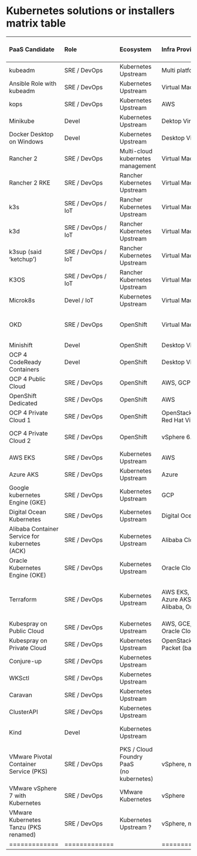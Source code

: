 # Kubernetes solutions or installers matrix table

|  PaaS Candidate | Role | Ecosystem | Infra Provider | On-Premise | Licence | HA | Standalone | Runs in Docker | Ingress + Storage <br/>included | Automated <br/>Deployment | Details | URL |
| :--- | :--- | :--- | :--- | :--- | :--- | :--- | :--- | :--- | :--- | :--- | :--- | :--- |
|  kubeadm | SRE / DevOps | Kubernetes Upstream | Multi platform | Yes | OSS | Yes | No | No | No | No | Official kubernetes deployment tool | [https://github.com/kubernetes/kubeadm](https://github.com/kubernetes/kubeadm) |
|  Ansible Role with kubeadm | SRE / DevOps | Kubernetes Upstream | Virtual Machine | Yes | OSS | Yes | Yes | No | Yes (storage?) | No | Ansible role for kubeadm automation | [https://github.com/geerlingguy/ansible-role-kubernetes](https://github.com/geerlingguy/ansible-role-kubernetes) |
|  kops | SRE / DevOps | Kubernetes Upstream | AWS | No | OSS | Yes | No | No | Yes | Yes | AWS compliant, alpha release <br/>for other providers | [https://github.com/kubernetes/kops](https://github.com/kubernetes/kops) |
|  Minikube | Devel | Kubernetes Upstream | Dektop Virtual Machine | Yes | OSS | No | Yes | No | No | Yes | Official development environment | [https://github.com/kubernetes/minikube](https://github.com/kubernetes/minikube) |
|  Docker Desktop on Windows | Devel | Kubernetes Upstream | Desktop Virtual Machine | Yes | OSS | No | Yes | Yes | No | Yes | Development environment available in <br/>Docker Desktop on Windows | [https://docs.docker.com/docker-for-windows/#kubernetes](https://docs.docker.com/docker-for-windows/#kubernetes) |
|  Rancher 2 | SRE / DevOps | Multi-cloud kubernetes <br/>management | Virtual Machine | Yes | OSS | Yes | No | No | No | No | Racher is an enterprise kubernetes installer <br/>that competes with OpenShift. | [https://rancher.com/docs/rancher/v2.x/en/](https://rancher.com/docs/rancher/v2.x/en/) |
|  Rancher 2 RKE | SRE / DevOps | Rancher Kubernetes Upstream | Virtual Machine | Yes | OSS | Yes | Yes | Yes | no | no | Rancher 2 that runs in docker containers. | [https://rancher.com/products/rke/](https://rancher.com/products/rke/) |
|  k3s | SRE / DevOps / IoT | Rancher Kubernetes Upstream | Virtual Machine | Yes | OSS | Yes | Yes | No | Yes | Yes | Basic kubernetes with automated installer. | [https://k3s.io/](https://k3s.io/) |
|  k3d | SRE / DevOps / IoT | Rancher Kubernetes Upstream | Virtual Machine | Yes | OSS | Yes | Yes | Yes | Yes | Yes | k3s that runs in docker containers. | [https://github.com/rancher/k3d](https://github.com/rancher/k3d) |
|  k3sup (said ‘ketchup’) | SRE / DevOps / IoT | Rancher Kubernetes Upstream | Virtual Machine | Yes | OSS | Yes | Yes | No | Yes | Yes | get from zero to KUBECONFIG with k3s on any local or remote VM | [https://github.com/alexellis/k3sup](https://github.com/alexellis/k3sup) |
|  K3OS | SRE / DevOps / IoT | Rancher Kubernetes Upstream | Virtual Machine | Yes | OSS | Yes | Yes | No | Yes | Yes | Linux distribution designed to remove as much OS maintenance as <br/>possible in a Kubernetes cluster | [https://github.com/rancher/k3os](https://github.com/rancher/k3os) |
|  Microk8s | Devel / IoT | Kubernetes Upstream | Virtual Machine | Yes | OSS | Yes (beta) | Yes | No | Yes | Yes | Ubuntu. It compites with k3s. | [https://microk8s.io/](https://microk8s.io/) |
|  OKD | SRE / DevOps | OpenShift | Virtual Machine | Yes | OSS | Yes | Yes | No | Yes <br/>(okd-community-install) | Yes <br/>(okd-community-install) | okd-community-install is a standalone cluster <br/>of 1 node valid for small projects. | [https://github.com/okd-community-install](https://github.com/okd-community-install) |
|  Minishift | Devel | OpenShift | Desktop Virtual Machine | Yes | OSS | No | Yes | No | No | Yes | OpenShift 3 official development environment. | [https://www.okd.io/minishift/](https://www.okd.io/minishift/) |
|  OCP 4 CodeReady Containers | Devel | OpenShift | Desktop Virtual Machine | Yes | OSS | No | Yes | No | No | Yes | OpenShift 4 official development environment | [https://try.openshift.com](https://try.openshift.com) |
|  OCP 4 Public Cloud | SRE / DevOps | OpenShift | AWS, GCP, Azure | No | Yes | Yes | No | No | Yes | Yes | OpenShift in Public Cloud | [https://try.openshift.com](https://try.openshift.com) |
|  OpenShift Dedicated | SRE / DevOps | OpenShift | AWS | No | Yes | Yes | No | No | Yes | Yes | OpenShift In AWS managed by Red Hat | [https://try.openshift.com](https://try.openshift.com) |
|  OCP 4 Private Cloud 1 | SRE / DevOps | OpenShift | OpenStack, <br/>Red Hat Virtualization | Yes | Yes | Yes | No | No | Yes | Yes | OpenShift in private cloud with automated <br/>deployment recommeded by Red Hat. | [https://try.openshift.com](https://try.openshift.com) |
|  OCP 4 Private Cloud 2 | SRE / DevOps | OpenShift | vSphere 6.7 U2, Bare Metal | Yes | Yes | Yes | No | No | Yes | No | OpenShift in private cloud with infra providers <br/>that currently don't support automated <br/>deployments. | [https://try.openshift.com](https://try.openshift.com) |
|  AWS EKS | SRE / DevOps | Kubernetes Upstream | AWS | No | N/A | Yes | No | No | Yes | Yes | Managed kubernetes by AWS | [https://aws.amazon.com/en/eks/](https://aws.amazon.com/en/eks/) |
|  Azure AKS | SRE / DevOps | Kubernetes Upstream | Azure | No | N/A | Yes | No | No | Yes | Yes | Managed kubernetes by Azure | [https://azure.microsoft.com/en-en/services/kubernetes-service/](https://azure.microsoft.com/en-en/services/kubernetes-service/) |
|  Google kubernetes Engine (GKE) | SRE / DevOps | Kubernetes Upstream | GCP | No | N/A | Yes | No | No | Yes | Yes | Managed kubernetes by Google Cloud | [https://cloud.google.com/kubernetes-engine/](https://cloud.google.com/kubernetes-engine/) |
|  Digital Ocean Kubernetes | SRE / DevOps | Kubernetes Upstream | Digital Ocean | No | N/A | Yes | No | No | Yes | Yes | Managed kubernetes by Digital Ocean Cloud | [https://www.digitalocean.com/products/kubernetes/](https://www.digitalocean.com/products/kubernetes/) |
|  Alibaba Container Service for kubernetes (ACK) | SRE / DevOps | Kubernetes Upstream | Alibaba Cloud | No | N/A | Yes | No | No | yes | Yes | Managed kubernetes by Alibaba Cloud | [https://www.alibabacloud.com/product/kubernetes](https://www.alibabacloud.com/product/kubernetes) |
|  Oracle Kubernetes Engine (OKE) | SRE / DevOps | Kubernetes Upstream | Oracle Cloud | No | N/A | Yes | No | No | Yes | Yes | Managed kubernetes by Oracle Cloud | [https://www.oracle.com/cloud/compute/container-engine-kubernetes.html](https://www.oracle.com/cloud/compute/container-engine-kubernetes.html) |
|  Terraform | SRE / DevOps | Kubernetes Upstream | AWS EKS, Google GKE, <br/>Azure AKS, Digital Ocean, <br/>Alibaba, Oracle Cloud | No | N/A | Yes | No | No | Yes | No | kubernetes installer compliant with all the major public cloud providers<br/> (the hard way). It does not use the official installers offered by each <br/>cloud provider. | [https://napo.io/posts/kubernetes-the-real-hard-way-on-aws/](https://napo.io/posts/kubernetes-the-real-hard-way-on-aws/) |
|  Kubespray on Public Cloud | SRE / DevOps | Kubernetes Upstream | AWS, GCE, Azure, <br/>Oracle Cloud (experimental) | Yes | OSS | Yes | Yes | No | Yes | Yes |  | [https://github.com/kubernetes-sigs/kubespray](https://github.com/kubernetes-sigs/kubespray) |
|  Kubespray on Private Cloud | SRE / DevOps | Kubernetes Upstream | OpenStack, vSphere, <br/>Packet (bare metal), or baremetal | Yes | OSS | Yes | Yes | No | Yes | No |  | [https://github.com/kubernetes-sigs/kubespray](https://github.com/kubernetes-sigs/kubespray) |
|  Conjure-up | SRE / DevOps | Kubernetes Upstream |  | Yes | OSS | Yes | Yes | No | Yes | Yes |  | [https://conjure-up.io/](https://conjure-up.io/) |
|  WKSctl | SRE / DevOps | Kubernetes Upstream |  | Yes | OSS | Yes | Yes | No | Yes | Yes |  | [https://github.com/weaveworks/wksctl](https://github.com/weaveworks/wksctl) |
|  Caravan | SRE / DevOps | Kubernetes Upstream |  | Yes | OSS | Yes | Yes | No | Yes | Yes |  | [https://engineering.linecorp.com/en/blog/building-large-kubernetes-clusters/](https://engineering.linecorp.com/en/blog/building-large-kubernetes-clusters/) |
|  ClusterAPI | SRE / DevOps | Kubernetes Upstream |  | Yes | OSS | Yes | No | No | No |  |  | [https://cluster-api.sigs.k8s.io/](https://cluster-api.sigs.k8s.io/) |
|  Kind | Devel | Kubernetes Upstream |  | Yes | OSS | No | Yes | Yes | No | Yes | Not designed for production use; it is intended for development and <br/>testing environments. | [https://github.com/kubernetes-sigs/kind](https://github.com/kubernetes-sigs/kind) |
|  VMware Pivotal Container Service (PKS) | SRE / DevOps | PKS / Cloud Foundry PaaS <br/>(no kubernetes) | vSphere, multi-cloud, public-cloud | Yes | Yes | Yes | No | No | Yes | Yes | Pivotal Container Service (PKS) adquired by VMware in 2019. <br/>Cloud Foundry PaaS that compites with kubernetes. | [https://pivotal.io/platform/pivotal-container-service](https://pivotal.io/platform/pivotal-container-service) |
|  VMware vSphere 7 with Kubernetes | SRE / DevOps | VMware Kubernetes | vSphere | Yes | Yes | Yes | No | No | Yes | Yes | VMware's kubernetes | [https://www.vmware.com/products/vsphere.html](https://www.vmware.com/products/vsphere.html) |
|  VMware Kubernetes Tanzu (PKS renamed) | SRE / DevOps | Kubernetes Upstream ? | vSphere, multi-cloud, public-cloud | Yes | Yes | Yes | No | No | Yes | Yes | Embed kubernetes natively into vSphere. Competes with OpenShift. | [https://cloud.vmware.com/tanzu](https://cloud.vmware.com/tanzu) |
|=============|=============|  |==========================|  |  |  |  |  |  |  |=============================================|==============================================================================|
